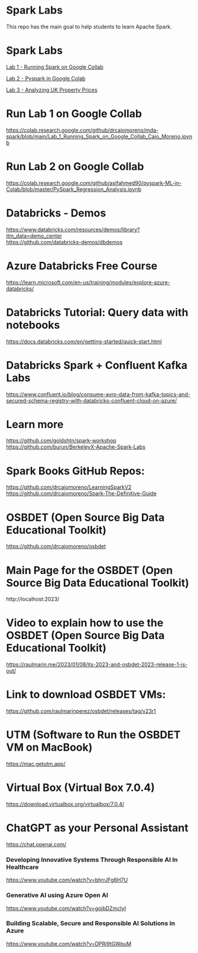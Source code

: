 # Spark Labs

This repo has the main goal to help students to learn Apache Spark.


# Spark Labs
[Lab 1 - Running Spark on Google Collab](https://github.com/drcaiomoreno/mda-spark/blob/main/Lab_1_Running_Spark_on_Google_Collab_Caio_Moreno.ipynb)

[Lab 2 - Pyspark in Google Colab](https://github.com/asifahmed90/pyspark-ML-in-Colab)

[Lab 3 - Analyzing UK Property Prices](https://github.com/goldshtn/spark-workshop/blob/master/python/lab4-propprices.md#lab-4-analyzing-uk-property-prices)


# Run Lab 1 on Google Collab
https://colab.research.google.com/github/drcaiomoreno/mda-spark/blob/main/Lab_1_Running_Spark_on_Google_Collab_Caio_Moreno.ipynb<BR>

# Run Lab 2 on Google Collab
https://colab.research.google.com/github/asifahmed90/pyspark-ML-in-Colab/blob/master/PySpark_Regression_Analysis.ipynb<BR>

# Databricks - Demos
https://www.databricks.com/resources/demos/library?itm_data=demo_center <BR>
https://github.com/databricks-demos/dbdemos <BR>

# Azure Databricks Free Course
https://learn.microsoft.com/en-us/training/modules/explore-azure-databricks/

# Databricks Tutorial: Query data with notebooks
https://docs.databricks.com/en/getting-started/quick-start.html

# Databricks Spark + Confluent Kafka Labs
https://www.confluent.io/blog/consume-avro-data-from-kafka-topics-and-secured-schema-registry-with-databricks-confluent-cloud-on-azure/

# Learn more
https://github.com/goldshtn/spark-workshop <BR>
https://github.com/burun/BerkeleyX-Apache-Spark-Labs<BR>

# Spark Books GitHub Repos:
https://github.com/drcaiomoreno/LearningSparkV2<BR>
https://github.com/drcaiomoreno/Spark-The-Definitive-Guide<BR>

# OSBDET (Open Source Big Data Educational Toolkit)
https://github.com/drcaiomoreno/osbdet <BR>

# Main Page for the OSBDET (Open Source Big Data Educational Toolkit)
http://localhost:2023/

# Video to explain how to use the OSBDET (Open Source Big Data Educational Toolkit)
https://raulmarin.me/2023/01/08/its-2023-and-osbdet-2023-release-1-is-out/

# Link to download OSBDET VMs: 
https://github.com/raulmarinperez/osbdet/releases/tag/v23r1

# UTM (Software to Run the OSBDET VM on MacBook)
https://mac.getutm.app/

# Virtual Box (Virtual Box 7.0.4)
https://download.virtualbox.org/virtualbox/7.0.4/

# ChatGPT as your Personal Assistant 
https://chat.openai.com/

### Developing Innovative Systems Through Responsible AI In Healthcare
https://www.youtube.com/watch?v=bhrrJFg6H7U

### Generative AI using Azure Open AI
https://www.youtube.com/watch?v=gojbDZmcIyI

### Building Scalable, Secure and Responsible AI Solutions in Azure
https://www.youtube.com/watch?v=DPRj9tGWpuM

